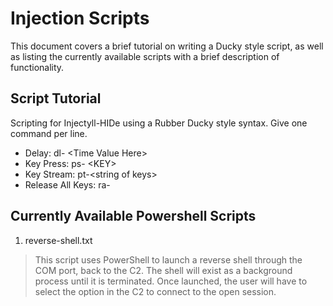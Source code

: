 # Injection Scripts
This document covers a brief tutorial on writing a Ducky style script, as well as listing the currently available scripts with a brief description of functionality.

## Script Tutorial  
Scripting for Injectyll-HIDe using a Rubber Ducky style syntax. Give one command per line.
- Delay: dl- \<Time Value Here\>
- Key Press: ps- \<KEY\>
- Key Stream: pt-\<string of keys\>
- Release All Keys: ra- 

## Currently Available Powershell Scripts

1) reverse-shell.txt
> This script uses PowerShell to launch a reverse shell through the COM port, back to the C2. The shell will exist as a background process until it is terminated.  Once launched, the user will have to select the option in the C2 to connect to the open session.
